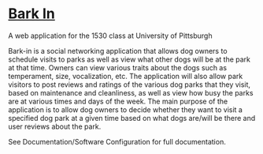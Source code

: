 # [Bark In](<https://bark-in.herokuapp.com>)
A web application for the 1530 class at University of Pittsburgh

Bark-in is a social networking application that allows dog owners to schedule visits to parks as well as view what other dogs will be at the park at that time. Owners can view various traits about the dogs such as temperament, size, vocalization, etc. The application will also allow park visitors to post reviews and ratings of the various dog parks that they visit, based on maintenance and cleanliness, as well as view how busy the parks are at various times and days of the week. The main purpose of the application is to allow dog owners to decide whether they want to visit a specified dog park at a given time based on what dogs are/will be there and user reviews about the park.

See Documentation/Software Configuration for full documentation.
